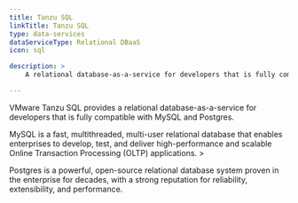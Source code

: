 ```yaml
---
title: Tanzu SQL
linkTitle: Tanzu SQL
type: data-services
dataServiceType: Relational DBaaS
icon: sql

description: >
    A relational database-as-a-service for developers that is fully compatible with MySQL and Postgres.

---
```


VMware Tanzu SQL provides a relational database-as-a-service for developers that is fully compatible with MySQL and Postgres.  

MySQL is a fast, multithreaded, multi-user relational database that enables enterprises to develop, test, and deliver high-performance and scalable Online Transaction Processing (OLTP) applications. >

Postgres is a powerful, open-source relational database system proven in the enterprise for decades, with a strong reputation for reliability, extensibility, and performance.
